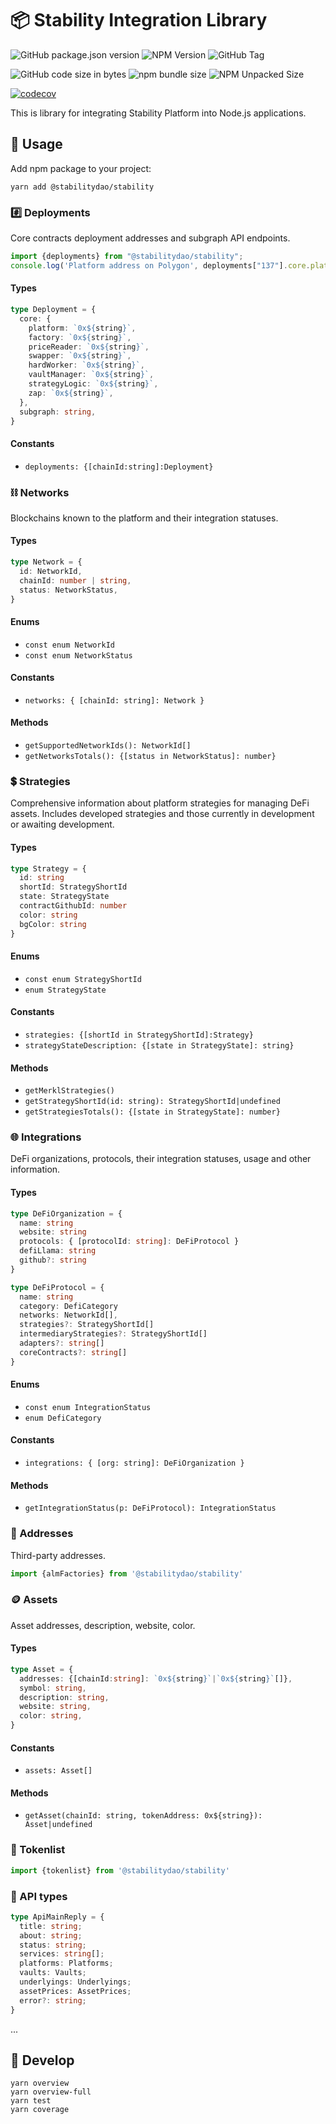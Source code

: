 # 📦 Stability Integration Library

![GitHub package.json version](https://img.shields.io/github/package-json/v/stabilitydao/stability)
![NPM Version](https://img.shields.io/npm/v/%40stabilitydao%2Fstability?label=NPM%20version)
![GitHub Tag](https://img.shields.io/github/v/tag/stabilitydao/stability)

![GitHub code size in bytes](https://img.shields.io/github/languages/code-size/stabilitydao/stability?label=code%20size)
![npm bundle size](https://img.shields.io/bundlephobia/min/%40stabilitydao%2Fstability?label=NPM%20bundle%20size)
![NPM Unpacked Size](https://img.shields.io/npm/unpacked-size/%40stabilitydao%2Fstability?label=NPM%20unpacked%20size)

[![codecov](https://codecov.io/github/stabilitydao/stability/graph/badge.svg?token=V0JV1WOGMM)](https://codecov.io/github/stabilitydao/stability)

This is library for integrating Stability Platform into Node.js applications.

## 🔌 Usage

Add npm package to your project:

```shell
yarn add @stabilitydao/stability
```

### #️⃣ Deployments

Core contracts deployment addresses and subgraph API endpoints.

```typescript
import {deployments} from "@stabilitydao/stability";
console.log('Platform address on Polygon', deployments["137"].core.platform)
```

#### Types

```typescript
type Deployment = {
  core: {
    platform: `0x${string}`,
    factory: `0x${string}`,
    priceReader: `0x${string}`,
    swapper: `0x${string}`,
    hardWorker: `0x${string}`,
    vaultManager: `0x${string}`,
    strategyLogic: `0x${string}`,
    zap: `0x${string}`,
  },
  subgraph: string,
}
```

#### Constants

* `deployments: {[chainId:string]:Deployment}`

### ⛓️ Networks

Blockchains known to the platform and their integration statuses.

#### Types

```typescript
type Network = {
  id: NetworkId,
  chainId: number | string,
  status: NetworkStatus,
}
```

#### Enums

* `const enum NetworkId`
* `const enum NetworkStatus`

#### Constants

* `networks: { [chainId: string]: Network }`

#### Methods

* `getSupportedNetworkIds(): NetworkId[]`
* `getNetworksTotals(): {[status in NetworkStatus]: number}`

### 💲 Strategies

Comprehensive information about platform strategies for managing DeFi assets. Includes developed strategies and those currently in development or awaiting development.

#### Types

```typescript
type Strategy = {
  id: string
  shortId: StrategyShortId
  state: StrategyState
  contractGithubId: number
  color: string
  bgColor: string
}
```

#### Enums

* `const enum StrategyShortId`
* `enum StrategyState`

#### Constants

* `strategies: {[shortId in StrategyShortId]:Strategy}`
* `strategyStateDescription: {[state in StrategyState]: string}`

#### Methods

* `getMerklStrategies()`
* `getStrategyShortId(id: string): StrategyShortId|undefined`
* `getStrategiesTotals(): {[state in StrategyState]: number}`

### 🌐 Integrations

DeFi organizations, protocols, their integration statuses, usage and other information.

#### Types

```typescript
type DeFiOrganization = {
  name: string
  website: string
  protocols: { [protocolId: string]: DeFiProtocol }
  defiLlama: string
  github?: string
}

type DeFiProtocol = {
  name: string
  category: DefiCategory
  networks: NetworkId[],
  strategies?: StrategyShortId[]
  intermediaryStrategies?: StrategyShortId[]
  adapters?: string[]
  coreContracts?: string[]
}
```

#### Enums

* `const enum IntegrationStatus`
* `enum DefiCategory`

#### Constants

* `integrations: { [org: string]: DeFiOrganization }`

#### Methods

* `getIntegrationStatus(p: DeFiProtocol): IntegrationStatus`

### 📌 Addresses

Third-party addresses.

```typescript
import {almFactories} from '@stabilitydao/stability'
```

### 🪙 Assets

Asset addresses, description, website, color.

#### Types

```typescript
type Asset = {
  addresses: {[chainId:string]: `0x${string}`|`0x${string}`[]},
  symbol: string,
  description: string,
  website: string,
  color: string,
}
```

#### Constants

* `assets: Asset[]`

#### Methods

* `getAsset(chainId: string, tokenAddress: 0x${string}): Asset|undefined`

### 📜 Tokenlist

```typescript
import {tokenlist} from '@stabilitydao/stability'
```

### 📒 API types

```typescript
type ApiMainReply = {
  title: string;
  about: string;
  status: string;
  services: string[];
  platforms: Platforms;
  vaults: Vaults;
  underlyings: Underlyings;
  assetPrices: AssetPrices;
  error?: string;
}
```
...

## 👷 Develop

```shell
yarn overview
yarn overview-full
yarn test
yarn coverage
```
